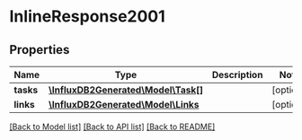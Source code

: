 # InlineResponse2001

## Properties
Name | Type | Description | Notes
------------ | ------------- | ------------- | -------------
**tasks** | [**\InfluxDB2Generated\Model\Task[]**](Task.md) |  | [optional] 
**links** | [**\InfluxDB2Generated\Model\Links**](Links.md) |  | [optional] 

[[Back to Model list]](../README.md#documentation-for-models) [[Back to API list]](../README.md#documentation-for-api-endpoints) [[Back to README]](../README.md)


